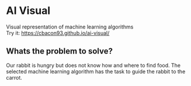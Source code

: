 # AI Visual
Visual representation of machine learning algorithms  
Try it: https://cbacon93.github.io/ai-visual/

## Whats the problem to solve?
Our rabbit is hungry but does not know how and where to find food.
The selected machine learning algorithm has the task to guide the rabbit to the carrot.
